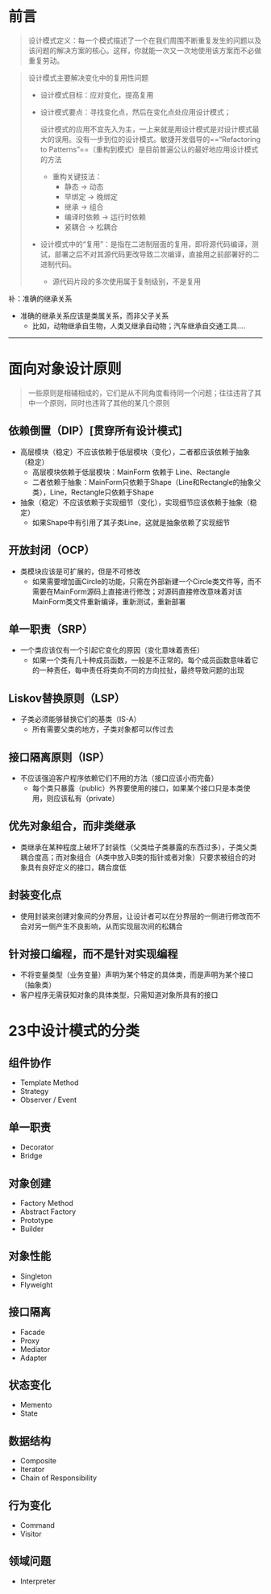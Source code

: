 # 前言

> 设计模式定义：每一个模式描述了一个在我们周围不断重复发生的问题以及该问题的解决方案的核心。这样，你就能一次又一次地使用该方案而不必做重复劳动。

>  设计模式主要解决变化中的复用性问题
>
>  - 设计模式目标：应对变化，提高复用
>
>  - 设计模式要点：寻找变化点，然后在变化点处应用设计模式；
>
>    设计模式的应用不宜先入为主，一上来就是用设计模式是对设计模式最大的误用。没有一步到位的设计模式。敏捷开发倡导的==“Refactoring to Patterns”==（重构到模式）是目前普遍公认的最好地应用设计模式的方法
>
>    - 重构关键技法：
>      - 静态 -> 动态
>      - 早绑定 -> 晚绑定
>      - 继承 -> 组合
>      - 编译时依赖 -> 运行时依赖
>      - 紧耦合 -> 松耦合
>    
>  - 设计模式中的“复用”：是指在二进制层面的复用，即将源代码编译，测试，部署之后不对其源代码更改导致二次编译，直接用之前部署好的二进制代码。
>
>    - 源代码片段的多次使用属于复制级别，不是复用
>
>  

补：准确的继承关系

- 准确的继承关系应该是类属关系，而非父子关系
  - 比如，动物继承自生物，人类又继承自动物；汽车继承自交通工具....

---

# 面向对象设计原则

> 一些原则是相辅相成的，它们是从不同角度看待同一个问题；往往违背了其中一个原则，同时也违背了其他的某几个原则

## 依赖倒置（DIP）[贯穿所有设计模式]

- 高层模块（稳定）不应该依赖于低层模块（变化），二者都应该依赖于抽象（稳定）
  - 高层模块依赖于低层模块：MainForm 依赖于 Line、Rectangle
  - 二者依赖于抽象：MainForm只依赖于Shape（Line和Rectangle的抽象父类），Line，Rectangle只依赖于Shape
- 抽象（稳定）不应该依赖于实现细节（变化），实现细节应该依赖于抽象（稳定）
  - 如果Shape中有引用了其子类Line，这就是抽象依赖了实现细节



## 开放封闭（OCP）

- 类模块应该是可扩展的，但是不可修改
  - 如果需要增加画Circle的功能，只需在外部新建一个Circle类文件等，而不需要在MainForm源码上直接进行修改；对源码直接修改意味着对该MainForm类文件重新编译，重新测试，重新部署



## 单一职责（SRP）

- 一个类应该仅有一个引起它变化的原因（变化意味着责任）
  - 如果一个类有几十种成员函数，一般是不正常的。每个成员函数意味着它的一种责任，每中责任将类向不同的方向拉扯，最终导致问题的出现



## Liskov替换原则（LSP）

- 子类必须能够替换它们的基类（IS-A）
  - 所有需要父类的地方，子类对象都可以传过去



## 接口隔离原则（ISP）

- 不应该强迫客户程序依赖它们不用的方法（接口应该小而完备）
  - 每个类只暴露（public）外界要使用的接口，如果某个接口只是本类使用，则应该私有（private）



## 优先对象组合，而非类继承

- 类继承在某种程度上破坏了封装性（父类给子类暴露的东西过多），子类父类耦合度高；而对象组合（A类中放入B类的指针或者对象）只要求被组合的对象具有良好定义的接口，耦合度低



## 封装变化点

- 使用封装来创建对象间的分界层，让设计者可以在分界层的一侧进行修改而不会对另一侧产生不良影响，从而实现层次间的松耦合



## 针对接口编程，而不是针对实现编程

- 不将变量类型（业务变量）声明为某个特定的具体类，而是声明为某个接口（抽象类）
- 客户程序无需获知对象的具体类型，只需知道对象所具有的接口



# 23中设计模式的分类

## 组件协作

- Template Method
- Strategy
- Observer / Event



## 单一职责

- Decorator
- Bridge



## 对象创建

- Factory Method
- Abstract Factory
- Prototype
- Builder



## 对象性能

- Singleton
- Flyweight



## 接口隔离

- Facade
- Proxy
- Mediator
- Adapter



## 状态变化

- Memento
- State



## 数据结构

- Composite
- Iterator
- Chain of  Responsibility



## 行为变化

- Command
- Visitor



## 领域问题

- Interpreter



































































































